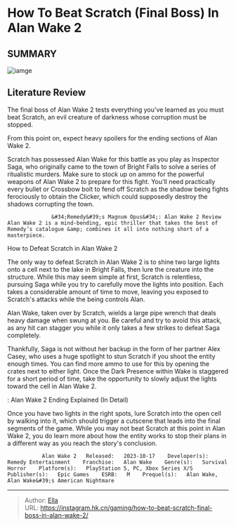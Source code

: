 # How To Beat Scratch (Final Boss) In Alan Wake 2


## SUMMARY 

![iamge](https://static1.srcdn.com/wordpress/wp-content/uploads/2023/10/how-to-beat-scratch-final-boss-in-alan-wake-2.jpg)

## Literature Review

The final boss of Alan Wake 2 tests everything you&#39;ve learned as you must beat Scratch, an evil creature of darkness whose corruption must be stopped.





From this point on, expect heavy spoilers for the ending sections of Alan Wake 2.




Scratch has possessed Alan Wake for this battle as you play as Inspector Saga, who originally came to the town of Bright Falls to solve a series of ritualistic murders. Make sure to stock up on ammo for the powerful weapons of Alan Wake 2 to prepare for this fight. You&#39;ll need practically every bullet or Crossbow bolt to fend off Scratch as the shadow being fights ferociously to obtain the Clicker, which could supposedly destroy the shadows corrupting the town.

                  &#34;Remedy&#39;s Magnum Opus&#34;: Alan Wake 2 Review   Alan Wake 2 is a mind-bending, epic thriller that takes the best of Remedy’s catalogue &amp; combines it all into nothing short of a masterpiece.    


 How to Defeat Scratch in Alan Wake 2 
          

The only way to defeat Scratch in Alan Wake 2 is to shine two large lights onto a cell next to the lake in Bright Falls, then lure the creature into the structure. While this may seem simple at first, Scratch is relentless, pursuing Saga while you try to carefully move the lights into position. Each takes a considerable amount of time to move, leaving you exposed to Scratch&#39;s attacks while the being controls Alan.






Alan Wake, taken over by Scratch, wields a large pipe wrench that deals heavy damage when swung at you. Be careful and try to avoid this attack, as any hit can stagger you while it only takes a few strikes to defeat Saga completely.




Thankfully, Saga is not without her backup in the form of her partner Alex Casey, who uses a huge spotlight to stun Scratch if you shoot the entity enough times. You can find more ammo to use for this by opening the crates next to either light. Once the Dark Presence within Wake is staggered for a short period of time, take the opportunity to slowly adjust the lights toward the cell in Alan Wake 2.

 : Alan Wake 2 Ending Explained (In Detail)

Once you have two lights in the right spots, lure Scratch into the open cell by walking into it, which should trigger a cutscene that leads into the final segments of the game. While you may not beat Scratch at this point in Alan Wake 2, you do learn more about how the entity works to stop their plans in a different way as you reach the story&#39;s conclusion.




               Alan Wake 2   Released:   2023-10-17    Developer(s):   Remedy Entertainment    Franchise:   Alan Wake    Genre(s):   Survival Horror    Platform(s):   PlayStation 5, PC, Xbox Series X/S    Publisher(s):   Epic Games    ESRB:   M    Prequel(s):   Alan Wake, Alan Wake&#39;s American Nightmare      

---

> Author: [Ella](https://instagram.hk.cn/)  
> URL: https://instagram.hk.cn/gaming/how-to-beat-scratch-final-boss-in-alan-wake-2/  

